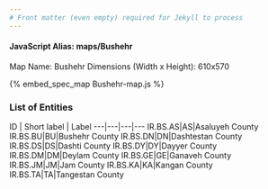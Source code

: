 ```yaml
---
# Front matter (even empty) required for Jekyll to process
---
```


#### JavaScript Alias: maps/Bushehr

Map Name: Bushehr
Dimensions (Width x Height): 610x570



{% embed_spec_map Bushehr-map.js %}

### List of Entities

ID | Short label | Label
---|---|---|---
IR.BS.AS|AS|Asaluyeh County
IR.BS.BU|BU|Bushehr County
IR.BS.DN|DN|Dashtestan County
IR.BS.DS|DS|Dashti County
IR.BS.DY|DY|Dayyer County
IR.BS.DM|DM|Deylam County
IR.BS.GE|GE|Ganaveh County
IR.BS.JM|JM|Jam County
IR.BS.KA|KA|Kangan County
IR.BS.TA|TA|Tangestan County